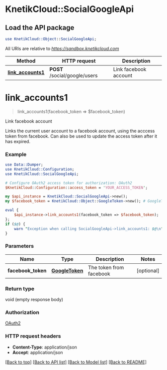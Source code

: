 # KnetikCloud::SocialGoogleApi

## Load the API package
```perl
use KnetikCloud::Object::SocialGoogleApi;
```

All URIs are relative to *https://sandbox.knetikcloud.com*

Method | HTTP request | Description
------------- | ------------- | -------------
[**link_accounts1**](SocialGoogleApi.md#link_accounts1) | **POST** /social/google/users | Link facebook account


# **link_accounts1**
> link_accounts1(facebook_token => $facebook_token)

Link facebook account

Links the current user account to a facebook account, using the acccess token from facebook. Can also be used to update the access token after it has expired.

### Example 
```perl
use Data::Dumper;
use KnetikCloud::Configuration;
use KnetikCloud::SocialGoogleApi;

# Configure OAuth2 access token for authorization: OAuth2
$KnetikCloud::Configuration::access_token = 'YOUR_ACCESS_TOKEN';

my $api_instance = KnetikCloud::SocialGoogleApi->new();
my $facebook_token = KnetikCloud::Object::GoogleToken->new(); # GoogleToken | The token from facebook

eval { 
    $api_instance->link_accounts1(facebook_token => $facebook_token);
};
if ($@) {
    warn "Exception when calling SocialGoogleApi->link_accounts1: $@\n";
}
```

### Parameters

Name | Type | Description  | Notes
------------- | ------------- | ------------- | -------------
 **facebook_token** | [**GoogleToken**](GoogleToken.md)| The token from facebook | [optional] 

### Return type

void (empty response body)

### Authorization

[OAuth2](../README.md#OAuth2)

### HTTP request headers

 - **Content-Type**: application/json
 - **Accept**: application/json

[[Back to top]](#) [[Back to API list]](../README.md#documentation-for-api-endpoints) [[Back to Model list]](../README.md#documentation-for-models) [[Back to README]](../README.md)

